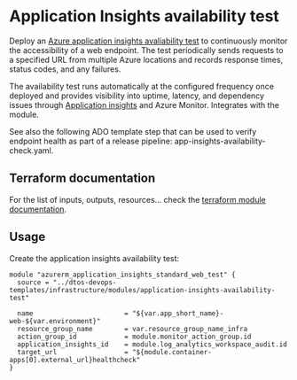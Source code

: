 # Application Insights availability test

Deploy an [Azure application insights avaliability test](https://learn.microsoft.com/en-us/azure/azure-monitor/app/availability?tabs=standard) to continuously monitor the accessibility of a web endpoint. The test periodically sends requests to a specified URL from multiple Azure locations and records response times, status codes, and any failures.

The availability test runs automatically at the configured frequency once deployed and provides visibility into uptime, latency, and dependency issues through [Application insights](https://learn.microsoft.com/en-us/azure/azure-monitor/app/usage?tabs=users) and Azure Monitor.
Integrates with the  module.

See also the following ADO template step that can be used to verify endpoint health as part of a release pipeline: app-insights-availability-check.yaml.


## Terraform documentation
For the list of inputs, outputs, resources... check the [terraform module documentation](tfdocs.md).

## Usage
Create the application insights availability test:
```hcl
module "azurerm_application_insights_standard_web_test" {
  source = "../dtos-devops-templates/infrastructure/modules/application-insights-availability-test"

  name                       = "${var.app_short_name}-web-${var.environment}"
  resource_group_name        = var.resource_group_name_infra
  action_group_id            = module.monitor_action_group.id
  application_insights_id    = module.log_analytics_workspace_audit.id
  target_url                 = "${module.container-apps[0].external_url}healthcheck"
}
```
